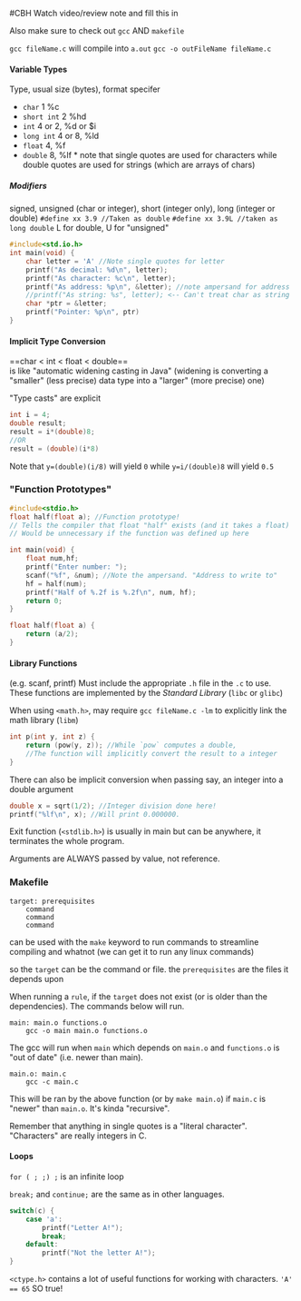 #CBH 
Watch video/review note and fill this in

Also make sure to check out `gcc` AND `makefile`

`gcc fileName.c` will compile into `a.out`
`gcc -o outFileName fileName.c` 

#### Variable Types
Type, usual size (bytes), format specifer
- `char` 1 %c 
- `short int` 2 %hd
- `int` 4 or 2, %d or $i
- `long int` 4 or 8, %ld
- `float` 4, %f
- `double` 8, %lf
\* note that single quotes are used for characters while double quotes are used for strings (which are arrays of chars)

##### Modifiers
signed, unsigned (char or integer), short (integer only), long (integer or double)
`#define xx 3.9 //Taken as double`
`#define xx 3.9L //taken as long double`
L for double, U for "unsigned"

```C
#include<std.io.h>
int main(void) {
	char letter = 'A' //Note single quotes for letter
	printf("As decimal: %d\n", letter);
	printf("As character: %c\n", letter);
	printf("As address: %p\n", &letter); //note ampersand for address
	//printf("As string: %s", letter); <-- Can't treat char as string
	char *ptr = &letter;
	printf("Pointer: %p\n", ptr)
}
```

#### Implicit Type Conversion
==char < int < float < double==  
is like "automatic widening casting in Java" (widening is converting a "smaller" (less precise) data type into a "larger" (more precise) one)

"Type casts" are explicit
```C
int i = 4;
double result;
result = i*(double)8; 
//OR
result = (double)(i*8)
```
Note that `y=(double)(i/8)` will yield `0` while `y=i/(double)8` will yield `0.5`

### "Function Prototypes"
```C
#include<stdio.h>
float half(float a); //Function prototype!
// Tells the compiler that float "half" exists (and it takes a float)
// Would be unnecessary if the function was defined up here

int main(void) {
	float num,hf;
	printf("Enter number: ");
	scanf("%f", &num); //Note the ampersand. "Address to write to"
	hf = half(num);
	printf("Half of %.2f is %.2f\n", num, hf);
	return 0;
}

float half(float a) {
	return (a/2);
}
```

#### Library Functions
(e.g. scanf, printf)
Must include the appropriate `.h` file in the `.c` to use.
These functions are implemented by the *Standard Library* (`libc` or `glibc`)

When using `<math.h>`, may require `gcc fileName.c -lm` to explicitly link the math library (`libm`)

```C
int p(int y, int z) {
	return (pow(y, z)); //While `pow` computes a double,
	//The function will implicitly convert the result to a integer
}
```
There can also be implicit conversion when passing say, an integer into a double argument

```C
double x = sqrt(1/2); //Integer division done here! 
printf("%lf\n", x); //Will print 0.000000.
```

Exit function (`<stdlib.h>`) is usually in main but can be anywhere, it terminates the whole program.

Arguments are ALWAYS passed by value, not reference.


### Makefile

```
target: prerequisites
	command
	command
	command
```

can be used with the `make` keyword to run commands to streamline compiling and whatnot (we can get it to run any linux commands)

so the `target` can be the command or file.
the `prerequisites` are the files it depends upon

When running a `rule`, if the `target` does not exist (or is older than the dependencies). The commands below will run.

```
main: main.o functions.o
    gcc -o main main.o functions.o
```
The gcc will run when `main` which depends on `main.o` and `functions.o` is "out of date" (i.e. newer than main).

```
main.o: main.c
	gcc -c main.c
```
This will be ran by the above function (or by `make main.o`) if `main.c` is "newer" than `main.o`. 
It's kinda "recursive".



Remember that anything in single quotes is a "literal character".
"Characters" are really integers in C. 

#### Loops
`for ( ; ;) ;` is an infinite loop

`break;` and `continue;` are the same as in other languages.

```C
switch(c) {
	case 'a':
		printf("Letter A!");
		break;
	default:
		printf("Not the letter A!");
}
```

`<ctype.h>` contains a lot of useful functions for working with characters.
`'A' == 65` SO true!

